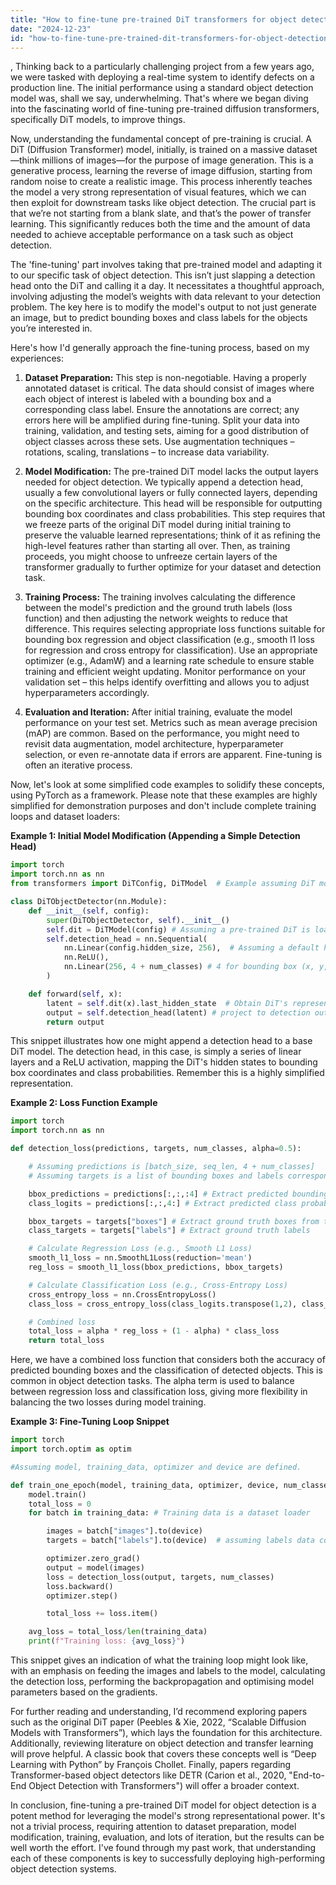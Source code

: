 ```yaml
---
title: "How to fine-tune pre-trained DiT transformers for object detection?"
date: "2024-12-23"
id: "how-to-fine-tune-pre-trained-dit-transformers-for-object-detection"
---
```


,  Thinking back to a particularly challenging project from a few years ago, we were tasked with deploying a real-time system to identify defects on a production line. The initial performance using a standard object detection model was, shall we say, underwhelming. That's where we began diving into the fascinating world of fine-tuning pre-trained diffusion transformers, specifically DiT models, to improve things.

Now, understanding the fundamental concept of pre-training is crucial. A DiT (Diffusion Transformer) model, initially, is trained on a massive dataset—think millions of images—for the purpose of image generation. This is a generative process, learning the reverse of image diffusion, starting from random noise to create a realistic image. This process inherently teaches the model a very strong representation of visual features, which we can then exploit for downstream tasks like object detection. The crucial part is that we’re not starting from a blank slate, and that’s the power of transfer learning. This significantly reduces both the time and the amount of data needed to achieve acceptable performance on a task such as object detection.

The 'fine-tuning' part involves taking that pre-trained model and adapting it to our specific task of object detection. This isn’t just slapping a detection head onto the DiT and calling it a day. It necessitates a thoughtful approach, involving adjusting the model’s weights with data relevant to your detection problem. The key here is to modify the model's output to not just generate an image, but to predict bounding boxes and class labels for the objects you’re interested in.

Here's how I'd generally approach the fine-tuning process, based on my experiences:

1.  **Dataset Preparation:** This step is non-negotiable. Having a properly annotated dataset is critical. The data should consist of images where each object of interest is labeled with a bounding box and a corresponding class label. Ensure the annotations are correct; any errors here will be amplified during fine-tuning. Split your data into training, validation, and testing sets, aiming for a good distribution of object classes across these sets. Use augmentation techniques – rotations, scaling, translations – to increase data variability.

2.  **Model Modification:** The pre-trained DiT model lacks the output layers needed for object detection. We typically append a detection head, usually a few convolutional layers or fully connected layers, depending on the specific architecture. This head will be responsible for outputting bounding box coordinates and class probabilities. This step requires that we freeze parts of the original DiT model during initial training to preserve the valuable learned representations; think of it as refining the high-level features rather than starting all over. Then, as training proceeds, you might choose to unfreeze certain layers of the transformer gradually to further optimize for your dataset and detection task.

3.  **Training Process:** The training involves calculating the difference between the model's prediction and the ground truth labels (loss function) and then adjusting the network weights to reduce that difference. This requires selecting appropriate loss functions suitable for bounding box regression and object classification (e.g., smooth l1 loss for regression and cross entropy for classification). Use an appropriate optimizer (e.g., AdamW) and a learning rate schedule to ensure stable training and efficient weight updating. Monitor performance on your validation set – this helps identify overfitting and allows you to adjust hyperparameters accordingly.

4.  **Evaluation and Iteration:** After initial training, evaluate the model performance on your test set. Metrics such as mean average precision (mAP) are common. Based on the performance, you might need to revisit data augmentation, model architecture, hyperparameter selection, or even re-annotate data if errors are apparent. Fine-tuning is often an iterative process.

Now, let's look at some simplified code examples to solidify these concepts, using PyTorch as a framework. Please note that these examples are highly simplified for demonstration purposes and don't include complete training loops and dataset loaders:

**Example 1: Initial Model Modification (Appending a Simple Detection Head)**

```python
import torch
import torch.nn as nn
from transformers import DiTConfig, DiTModel  # Example assuming DiT model from Hugging Face

class DiTObjectDetector(nn.Module):
    def __init__(self, config):
        super(DiTObjectDetector, self).__init__()
        self.dit = DiTModel(config) # Assuming a pre-trained DiT is loaded this way
        self.detection_head = nn.Sequential(
            nn.Linear(config.hidden_size, 256),  # Assuming a default hidden size
            nn.ReLU(),
            nn.Linear(256, 4 + num_classes) # 4 for bounding box (x, y, w, h), and num_classes for classes
        )

    def forward(self, x):
        latent = self.dit(x).last_hidden_state  # Obtain DiT's representation
        output = self.detection_head(latent) # project to detection output
        return output
```

This snippet illustrates how one might append a detection head to a base DiT model. The detection head, in this case, is simply a series of linear layers and a ReLU activation, mapping the DiT's hidden states to bounding box coordinates and class probabilities. Remember this is a highly simplified representation.

**Example 2: Loss Function Example**

```python
import torch
import torch.nn as nn

def detection_loss(predictions, targets, num_classes, alpha=0.5):

    # Assuming predictions is [batch_size, seq_len, 4 + num_classes]
    # Assuming targets is a list of bounding boxes and labels corresponding to each image in batch.

    bbox_predictions = predictions[:,:,:4] # Extract predicted bounding boxes
    class_logits = predictions[:,:,4:] # Extract predicted class probabilities

    bbox_targets = targets["boxes"] # Extract ground truth boxes from target dict
    class_targets = targets["labels"] # Extract ground truth labels

    # Calculate Regression Loss (e.g., Smooth L1 Loss)
    smooth_l1_loss = nn.SmoothL1Loss(reduction='mean')
    reg_loss = smooth_l1_loss(bbox_predictions, bbox_targets)

    # Calculate Classification Loss (e.g., Cross-Entropy Loss)
    cross_entropy_loss = nn.CrossEntropyLoss()
    class_loss = cross_entropy_loss(class_logits.transpose(1,2), class_targets)

    # Combined loss
    total_loss = alpha * reg_loss + (1 - alpha) * class_loss
    return total_loss
```

Here, we have a combined loss function that considers both the accuracy of predicted bounding boxes and the classification of detected objects. This is common in object detection tasks. The alpha term is used to balance between regression loss and classification loss, giving more flexibility in balancing the two losses during model training.

**Example 3: Fine-Tuning Loop Snippet**

```python
import torch
import torch.optim as optim

#Assuming model, training_data, optimizer and device are defined.

def train_one_epoch(model, training_data, optimizer, device, num_classes):
    model.train()
    total_loss = 0
    for batch in training_data: # Training data is a dataset loader

        images = batch["images"].to(device)
        targets = batch["labels"].to(device)  # assuming labels data contains bounding boxes and classes

        optimizer.zero_grad()
        output = model(images)
        loss = detection_loss(output, targets, num_classes)
        loss.backward()
        optimizer.step()

        total_loss += loss.item()

    avg_loss = total_loss/len(training_data)
    print(f"Training loss: {avg_loss}")
```

This snippet gives an indication of what the training loop might look like, with an emphasis on feeding the images and labels to the model, calculating the detection loss, performing the backpropagation and optimising model parameters based on the gradients.

For further reading and understanding, I’d recommend exploring papers such as the original DiT paper (Peebles & Xie, 2022, “Scalable Diffusion Models with Transformers”), which lays the foundation for this architecture. Additionally, reviewing literature on object detection and transfer learning will prove helpful. A classic book that covers these concepts well is “Deep Learning with Python” by François Chollet. Finally, papers regarding Transformer-based object detectors like DETR (Carion et al., 2020, "End-to-End Object Detection with Transformers") will offer a broader context.

In conclusion, fine-tuning a pre-trained DiT model for object detection is a potent method for leveraging the model's strong representational power. It's not a trivial process, requiring attention to dataset preparation, model modification, training, evaluation, and lots of iteration, but the results can be well worth the effort. I've found through my past work, that understanding each of these components is key to successfully deploying high-performing object detection systems.
